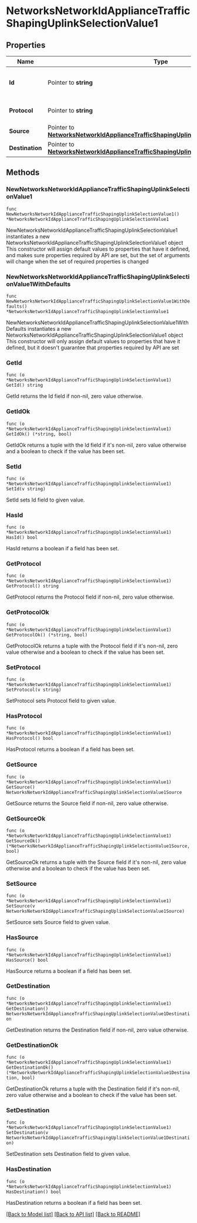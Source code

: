 # NetworksNetworkIdApplianceTrafficShapingUplinkSelectionValue1

## Properties

Name | Type | Description | Notes
------------ | ------------- | ------------- | -------------
**Id** | Pointer to **string** | ID of this applicationCategory or application type traffic filter. E.g.: \&quot;meraki:layer7/category/1\&quot;, \&quot;meraki:layer7/application/4\&quot; | [optional] 
**Protocol** | Pointer to **string** | Protocol of this custom type traffic filter. Must be one of: &#39;tcp&#39;, &#39;udp&#39;, &#39;icmp&#39;, &#39;icmp6&#39; or &#39;any&#39; | [optional] 
**Source** | Pointer to [**NetworksNetworkIdApplianceTrafficShapingUplinkSelectionValue1Source**](NetworksNetworkIdApplianceTrafficShapingUplinkSelectionValue1Source.md) |  | [optional] 
**Destination** | Pointer to [**NetworksNetworkIdApplianceTrafficShapingUplinkSelectionValue1Destination**](NetworksNetworkIdApplianceTrafficShapingUplinkSelectionValue1Destination.md) |  | [optional] 

## Methods

### NewNetworksNetworkIdApplianceTrafficShapingUplinkSelectionValue1

`func NewNetworksNetworkIdApplianceTrafficShapingUplinkSelectionValue1() *NetworksNetworkIdApplianceTrafficShapingUplinkSelectionValue1`

NewNetworksNetworkIdApplianceTrafficShapingUplinkSelectionValue1 instantiates a new NetworksNetworkIdApplianceTrafficShapingUplinkSelectionValue1 object
This constructor will assign default values to properties that have it defined,
and makes sure properties required by API are set, but the set of arguments
will change when the set of required properties is changed

### NewNetworksNetworkIdApplianceTrafficShapingUplinkSelectionValue1WithDefaults

`func NewNetworksNetworkIdApplianceTrafficShapingUplinkSelectionValue1WithDefaults() *NetworksNetworkIdApplianceTrafficShapingUplinkSelectionValue1`

NewNetworksNetworkIdApplianceTrafficShapingUplinkSelectionValue1WithDefaults instantiates a new NetworksNetworkIdApplianceTrafficShapingUplinkSelectionValue1 object
This constructor will only assign default values to properties that have it defined,
but it doesn't guarantee that properties required by API are set

### GetId

`func (o *NetworksNetworkIdApplianceTrafficShapingUplinkSelectionValue1) GetId() string`

GetId returns the Id field if non-nil, zero value otherwise.

### GetIdOk

`func (o *NetworksNetworkIdApplianceTrafficShapingUplinkSelectionValue1) GetIdOk() (*string, bool)`

GetIdOk returns a tuple with the Id field if it's non-nil, zero value otherwise
and a boolean to check if the value has been set.

### SetId

`func (o *NetworksNetworkIdApplianceTrafficShapingUplinkSelectionValue1) SetId(v string)`

SetId sets Id field to given value.

### HasId

`func (o *NetworksNetworkIdApplianceTrafficShapingUplinkSelectionValue1) HasId() bool`

HasId returns a boolean if a field has been set.

### GetProtocol

`func (o *NetworksNetworkIdApplianceTrafficShapingUplinkSelectionValue1) GetProtocol() string`

GetProtocol returns the Protocol field if non-nil, zero value otherwise.

### GetProtocolOk

`func (o *NetworksNetworkIdApplianceTrafficShapingUplinkSelectionValue1) GetProtocolOk() (*string, bool)`

GetProtocolOk returns a tuple with the Protocol field if it's non-nil, zero value otherwise
and a boolean to check if the value has been set.

### SetProtocol

`func (o *NetworksNetworkIdApplianceTrafficShapingUplinkSelectionValue1) SetProtocol(v string)`

SetProtocol sets Protocol field to given value.

### HasProtocol

`func (o *NetworksNetworkIdApplianceTrafficShapingUplinkSelectionValue1) HasProtocol() bool`

HasProtocol returns a boolean if a field has been set.

### GetSource

`func (o *NetworksNetworkIdApplianceTrafficShapingUplinkSelectionValue1) GetSource() NetworksNetworkIdApplianceTrafficShapingUplinkSelectionValue1Source`

GetSource returns the Source field if non-nil, zero value otherwise.

### GetSourceOk

`func (o *NetworksNetworkIdApplianceTrafficShapingUplinkSelectionValue1) GetSourceOk() (*NetworksNetworkIdApplianceTrafficShapingUplinkSelectionValue1Source, bool)`

GetSourceOk returns a tuple with the Source field if it's non-nil, zero value otherwise
and a boolean to check if the value has been set.

### SetSource

`func (o *NetworksNetworkIdApplianceTrafficShapingUplinkSelectionValue1) SetSource(v NetworksNetworkIdApplianceTrafficShapingUplinkSelectionValue1Source)`

SetSource sets Source field to given value.

### HasSource

`func (o *NetworksNetworkIdApplianceTrafficShapingUplinkSelectionValue1) HasSource() bool`

HasSource returns a boolean if a field has been set.

### GetDestination

`func (o *NetworksNetworkIdApplianceTrafficShapingUplinkSelectionValue1) GetDestination() NetworksNetworkIdApplianceTrafficShapingUplinkSelectionValue1Destination`

GetDestination returns the Destination field if non-nil, zero value otherwise.

### GetDestinationOk

`func (o *NetworksNetworkIdApplianceTrafficShapingUplinkSelectionValue1) GetDestinationOk() (*NetworksNetworkIdApplianceTrafficShapingUplinkSelectionValue1Destination, bool)`

GetDestinationOk returns a tuple with the Destination field if it's non-nil, zero value otherwise
and a boolean to check if the value has been set.

### SetDestination

`func (o *NetworksNetworkIdApplianceTrafficShapingUplinkSelectionValue1) SetDestination(v NetworksNetworkIdApplianceTrafficShapingUplinkSelectionValue1Destination)`

SetDestination sets Destination field to given value.

### HasDestination

`func (o *NetworksNetworkIdApplianceTrafficShapingUplinkSelectionValue1) HasDestination() bool`

HasDestination returns a boolean if a field has been set.


[[Back to Model list]](../README.md#documentation-for-models) [[Back to API list]](../README.md#documentation-for-api-endpoints) [[Back to README]](../README.md)


